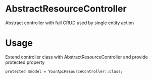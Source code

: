 # AbstractResourceController
Abstract controller with full CRUD used by single entity action

# Usage

Extend controller class with AbstractResourceController and provide protected property

    protected $model = YourApiResourceController::class;
